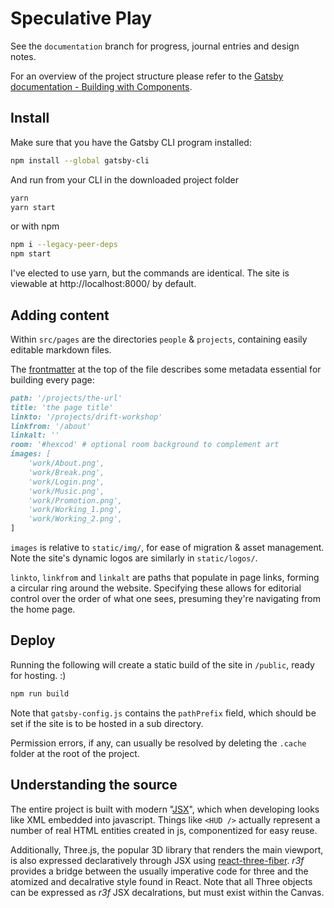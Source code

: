 # Speculative Play
See the `documentation` branch for progress, journal entries and design notes.

For an overview of the project structure please refer to the [Gatsby documentation - Building with Components](https://www.gatsbyjs.org/docs/building-with-components/).

## Install

Make sure that you have the Gatsby CLI program installed:
```sh
npm install --global gatsby-cli
```

And run from your CLI in the downloaded project folder
```sh
yarn
yarn start
```
or with npm
```sh
npm i --legacy-peer-deps
npm start
```
I've elected to use yarn, but the commands are identical. The site is viewable at http://localhost:8000/ by default.

## Adding content
Within `src/pages` are the directories `people` & `projects`, containing easily editable markdown files.

The [frontmatter](https://github.com/cuttlebelle/website/blob/master/content/documentation/what-is-frontmatter.md) at the top of the file describes some metadata essential for building every page:

```md
path: '/projects/the-url'
title: 'the page title'
linkto: '/projects/drift-workshop'
linkfrom: '/about'
linkalt: ''
room: '#hexcod' # optional room background to complement art
images: [
	'work/About.png',
	'work/Break.png',
	'work/Login.png',
	'work/Music.png',
	'work/Promotion.png',
	'work/Working_1.png',
	'work/Working_2.png',
]
```

`images` is relative to `static/img/`, for ease of migration & asset management. Note the site's dynamic logos are similarly in `static/logos/`.


`linkto`, `linkfrom` and `linkalt` are paths that populate in page links, forming a circular ring around the website. Specifying these allows for editorial control over the order of what one sees, presuming they're navigating from the home page.

## Deploy

Running the following will create a static build of the site in `/public`, ready for hosting. :)

```sh
npm run build
```

Note that `gatsby-config.js` contains the `pathPrefix` field, which should be set if the site is to be hosted in a sub directory.

Permission errors, if any, can usually be resolved by deleting the `.cache` folder at the root of the project.

## Understanding the source
The entire project is built with modern "[JSX](https://reactjs.org/docs/introducing-jsx.html)", which when developing looks like XML embedded into javascript. Things like `<HUD />` actually represent a number of real HTML entities created in js, componentized for easy reuse.

Additionally, Three.js, the popular 3D library that renders the main viewport, is also expressed declaratively through JSX using [react-three-fiber](https://github.com/pmndrs/react-three-fiber). _r3f_ provides a bridge between the usually imperative code for three and the atomized and decalrative style found in React. Note that all Three objects can be expressed as _r3f_ JSX decalrations, but must exist within the Canvas.
